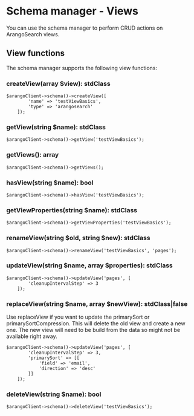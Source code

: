 # Schema manager - Views
You can use the schema manager to perform CRUD actions on ArangoSearch views.

## View functions
The schema manager supports the following view functions:

###  createView(array $view): stdClass
```
$arangoClient->schema()->createView([
        'name' => 'testViewBasics',
        'type' => 'arangosearch'
    ]);
```

###  getView(string $name): stdClass
```
$arangoClient->schema()->getView('testViewBasics');
```

###  getViews(): array
```
$arangoClient->schema()->getViews();
```

###  hasView(string $name): bool
```
$arangoClient->schema()->hasView('testViewBasics');
```


###  getViewProperties(string $name): stdClass
```
$arangoClient->schema()->getViewProperties('testViewBasics');
```

###  renameView(string $old, string $new): stdClass
```
$arangoClient->schema()->renameView('testViewBasics', 'pages');
```

###  updateView(string $name, array $properties): stdClass
```
$arangoClient->schema()->updateView('pages', [
        'cleanupIntervalStep' => 3
    ]);
```

###  replaceView(string $name, array $newView): stdClass|false
Use replaceView if you want to update the primarySort or primarySortCompression.
This will delete the old view and create a new one. The new view will need to be build from the data so might
not be available right away.
```
$arangoClient->schema()->updateView('pages', [
        'cleanupIntervalStep' => 3,
        'primarySort' => [[
            'field' => 'email',
            'direction' => 'desc'
        ]]
    ]);
```

###  deleteView(string $name): bool
```
$arangoClient->schema()->deleteView('testViewBasics');
```

